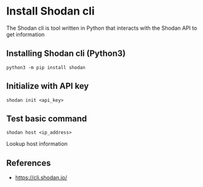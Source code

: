 # Install Shodan cli

The Shodan cli is tool written in Python that interacts with the Shodan API to get information

## Installing Shodan cli (Python3)

```
python3 -m pip install shodan
```

## Initialize with API key

```
shodan init <api_key>
```

## Test basic command

```
shodan host <ip_address>
```

Lookup host information

## References
* https://cli.shodan.io/
